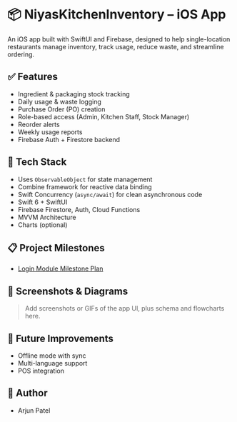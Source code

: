# 📦 NiyasKitchenInventory – iOS App

An iOS app built with SwiftUI and Firebase, designed to help single-location restaurants manage inventory, track usage, reduce waste, and streamline ordering.

## ✅ Features
- Ingredient & packaging stock tracking
- Daily usage & waste logging
- Purchase Order (PO) creation
- Role-based access (Admin, Kitchen Staff, Stock Manager)
- Reorder alerts
- Weekly usage reports
- Firebase Auth + Firestore backend

## 🔧 Tech Stack
- Uses `ObservableObject` for state management
- Combine framework for reactive data binding
- Swift Concurrency (`async/await`) for clean asynchronous code
- Swift 6 + SwiftUI
- Firebase Firestore, Auth, Cloud Functions
- MVVM Architecture
- Charts (optional)

## 📋 Project Milestones

- [Login Module Milestone Plan](Docs/Milestones/login_milestone_plan.md)

## 📸 Screenshots & Diagrams
> Add screenshots or GIFs of the app UI, plus schema and flowcharts here.

## 🚀 Future Improvements
- Offline mode with sync
- Multi-language support
- POS integration

## 👤 Author
- Arjun Patel


